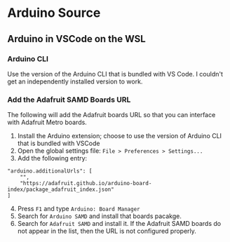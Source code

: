 # Arduino Source

## Arduino in VSCode on the WSL

### Arduino CLI

Use the version of the Arduino CLI that is bundled with VS Code. I couldn't get an independently installed version to work.

### Add the Adafruit SAMD Boards URL

The following will add the Adafruit boards URL so that you can interface with Adafruit Metro boards.

1. Install the Arduino extension; choose to use the version of Arduino CLI that is bundled with VSCode
2. Open the global settings file: `File > Preferences > Settings...`
3. Add the following entry:

```
"arduino.additionalUrls": [
    "",
    "https://adafruit.github.io/arduino-board-index/package_adafruit_index.json"
]
```

4. Press `F1` and type `Arduino: Board Manager`
5. Search for `Arduino SAMD` and install that boards pacakge.
6. Search for `Adafruit SAMD` and install it. If the Adafruit SAMD boards do not appear in the list, then the URL is not configured properly.
